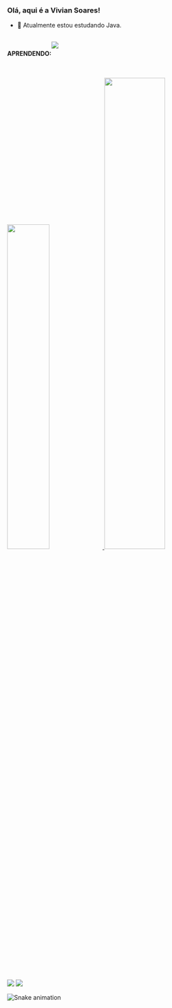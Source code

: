 ### Olá, aqui é a Vivian Soares!

- 🌱 Atualmente estou estudando Java.

 ##
 
 <div style="display:flex">  
    <h4>APRENDENDO:</h4>
     <img src="https://img.shields.io/badge/Java-ED8B00?style=for-the-badge&logo=java&logoColor=white"/><a/> 
     
   </div>
 
 ##
 <div>
  <a href="https://github.com/Vivian0096">
  <img width="44%" src="https://github-readme-stats.vercel.app/api?username=Vivian0096&show_icons=true&theme=aura&include_all_commits=true&count_private=false"/>
  <img width="53%" src="https://github-readme-stats.vercel.app/api/top-langs/?username=Vivian0096&layout=compact&langs_count=12&theme=aura"/>  
  </div> 
  
  
  ##
  
  <div>
      <a href = "mailto:vivian_soares_96@hotmail.com"><img src="https://img.shields.io/badge/-Gmail-%23333?style=for-the-badge&logo=gmail&logoColor=white" target="_blank"></a>
  <a href="https://www.linkedin.com/in/viviansoaresbarbosa/" target="_blank"><img src="https://img.shields.io/badge/-LinkedIn-%230077B5?style=for-the-badge&logo=linkedin&logoColor=white" target="_blank"></a>   
 </div>

  ![Snake animation](https://github.com/Vivian0096/Vivian0096/blob/output/github-contribution-grid-snake.svg)
